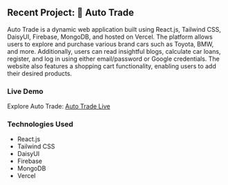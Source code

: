## Recent Project: 🚗 Auto Trade

Auto Trade is a dynamic web application built using React.js, Tailwind CSS, DaisyUI, Firebase, MongoDB, and hosted on Vercel. The platform allows users to explore and purchase various brand cars such as Toyota, BMW, and more. Additionally, users can read insightful blogs, calculate car loans, register, and log in using either email/password or Google credentials. The website also features a shopping cart functionality, enabling users to add their desired products.

### Live Demo
Explore Auto Trade: [Auto Trade Live](https://brand-car.firebaseapp.com)

### Technologies Used
- React.js
- Tailwind CSS
- DaisyUI
- Firebase
- MongoDB
- Vercel
